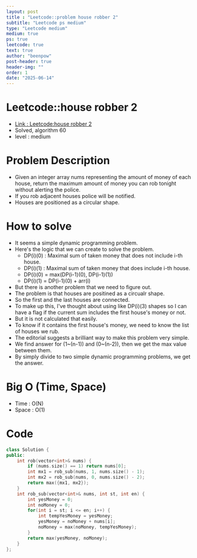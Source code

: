 ```yaml
---
layout: post
title : "Leetcode::problem house robber 2"
subtitle: "Leetcode ps medium"
type: "Leetcode medium"
medium: true
ps: true
leetcode: true
text: true
author: "beenpow"
post-header: true
header-img: ""
order: 1
date: "2025-06-14"
---
```


# Leetcode::house robber 2
- [Link : Leetcode:house robber 2](https://leetcode.com/problems/house-robber-ii/description/)
- Solved, algorithm 60
- level : medium

# Problem Description
- Given an integer array nums representing the amount of money of each house, return the maximum amount of money you can rob tonight without alerting the police.
- If you rob adjacent houses police will be notified.
- Houses are positioned as a circular shape.

# How to solve
- It seems a simple dynamic programming problem.
- Here's the logic that we can create to solve the problem.
    - DP(i)(0) : Maximal sum of taken money that does not include i-th house.
    - DP(i)(1) : Maximal sum of taken money that does include i-th house.
    - DP(i)(0) = max(DP(i-1)(0), DP(i-1)(1))
    - DP(i)(1) = DP(i-1)(0) + arr(i)
- But there is another problem that we need to figure out.
- The problem is that houses are positined as a circualr shape.
- So the first and the last houses are connected.
- To make up this, I've thought about using like DP(i)(3) shapes so I can have a flag if the current sum includes the first house's money or not.
- But it is not calculated that easily.
- To know if it contains the first house's money, we need to know the list of houses we rub.
- The editorial suggests a brilliant way to make this problem very simple.
- We find answer for (1~(n-1)) and (0~(n-2)), then we get the max value between them.
- By simply divide to two simple dynamic programming problems, we get the answer.

# Big O (Time, Space)
- Time : O(N)
- Space : O(1)

# Code

```cpp
class Solution {
public:
    int rob(vector<int>& nums) {
        if (nums.size() == 1) return nums[0];
        int mx1 = rob_sub(nums, 1, nums.size() - 1);
        int mx2 = rob_sub(nums, 0, nums.size() - 2);
        return max({mx1, mx2});
    }
    int rob_sub(vector<int>& nums, int st, int en) {
        int yesMoney = 0;
        int noMoney = 0;
        for(int i = st; i <= en; i++) {
            int tempYesMoney = yesMoney;
            yesMoney = noMoney + nums[i];
            noMoney = max(noMoney, tempYesMoney);
        }
        return max(yesMoney, noMoney);
    }
};
```